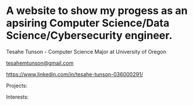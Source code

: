 # A website to show my progess as an apsiring Computer Science/Data Science/Cybersecurity engineer.


Tesahe Tunson - Computer Science Major at University of Oregon  

tesahemtunson@gmail.com  

https://www.linkedin.com/in/tesahe-tunson-036000291/  



Projects:  





Interests:  


